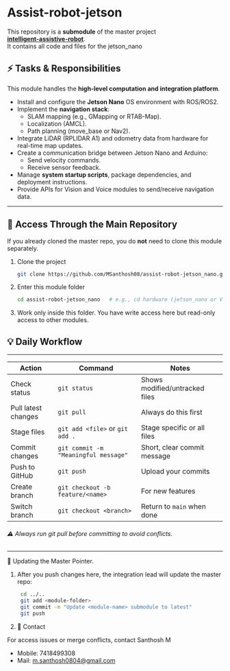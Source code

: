 # Assist-robot-jetson

This repository is a **submodule** of the master project  
[**intelligent-assistive-robot**](https://github.com/Msanthosh08/intelligent-assistive-robot).  
It contains all code and files for the jetson_nano

## ⚡ Tasks & Responsibilities

This module handles the **high-level computation and integration platform**.

- Install and configure the **Jetson Nano** OS environment with ROS/ROS2.
- Implement the **navigation stack**:
  - SLAM mapping (e.g., GMapping or RTAB-Map).
  - Localization (AMCL).
  - Path planning (move_base or Nav2).
- Integrate LiDAR (RPLIDAR A1) and odometry data from hardware for real-time map updates.
- Create a communication bridge between Jetson Nano and Arduino:
  - Send velocity commands.
  - Receive sensor feedback.
- Manage **system startup scripts**, package dependencies, and deployment instructions.
- Provide APIs for Vision and Voice modules to send/receive navigation data.


---

## 🔑 Access Through the Main Repository
If you already cloned the master repo, you do **not** need to clone this module separately.

1. Clone the project   
   ```bash
   git clone https://github.com/MSanthosh08/assist-robot-jetson_nano.git


2. Enter this module folder
   ```bash
   cd assist-robot-jetson_nano   # e.g., cd hardware (jetson_nano or Vision, or voice-nlp)

3. Work only inside this folder.
You have write access here but read-only access to other modules.
## 💡 Daily Workflow
---------------------------------------------------------------------------------------------------

| Action              | Command                              | Notes                          |
| ------------------- | ------------------------------------ | ------------------------------ |
| Check status        | `git status`                         | Shows modified/untracked files |
| Pull latest changes | `git pull`                           | Always do this first           |
| Stage files         | `git add <file>` or `git add .`      | Stage specific or all files    |
| Commit changes      | `git commit -m "Meaningful message"` | Short, clear commit message    |
| Push to GitHub      | `git push`                           | Upload your commits            |
| Create branch       | `git checkout -b feature/<name>`     | For new features               |
| Switch branch       | `git checkout <branch>`              | Return to `main` when done     |

###### ⚠️ Always run git pull before committing to avoid conflicts.
----------------------------------------------------------------------------------------------------
🔄 Updating the Master Pointer.

1. After you push changes here, the integration lead will update the master repo:
   ```bash
    cd ../..
    git add <module-folder>
    git commit -m "Update <module-name> submodule to latest"
    git push

2. 📧 Contact

For access issues or merge conflicts, contact Santhosh M 
- Mobile: 7418499308
- Mail: m.santhosh0804@gmail.com
